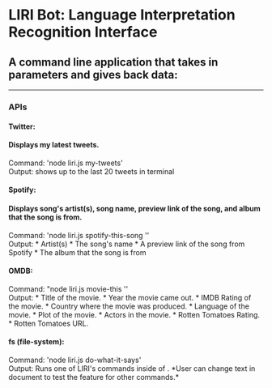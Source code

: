 <h1>LIRI Bot: Language Interpretation Recognition Interface</h1>
<h2>A command line application that takes in parameters and gives back data:</h2>
<hr>


<h3>APIs</h3>
<h4>Twitter:</h4> <h4>Displays my latest tweets.</h4>
  Command: 'node liri.js my-tweets'
  <br> 
  Output: shows up to the last 20 tweets in terminal

<h4>Spotify:</h4> <h4>Displays song's artist(s), song name, preview link of the song, and album that the song is from.</h4> 
  Command: 'node liri.js spotify-this-song '<song name here>'
  <br>
  Output:  * Artist(s)
           * The song's name
           * A preview link of the song from Spotify
           * The album that the song is from

<h4>OMDB:</h4>
  Command: "node liri.js movie-this '<movie name here>'
  <br>
  Output:  * Title of the movie.
           * Year the movie came out.
           * IMDB Rating of the movie.
           * Country where the movie was produced.
           * Language of the movie.
           * Plot of the movie.
           * Actors in the movie.
           * Rotten Tomatoes Rating.
           * Rotten Tomatoes URL.

<h4>fs (file-system):</h4>
  Command: 'node liri.js do-what-it-says'
  <br>
  Output: Runs one of LIRI's commands inside of <random.txt>.
  *User can change text in document to test the feature for other commands.*



